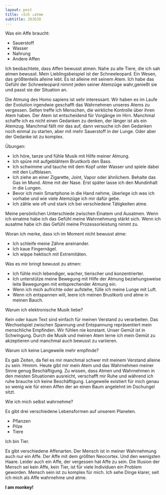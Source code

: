 ```yaml
---
layout: post
title: ↑Ich ↓atme
subtitle: JOJOJO
---
```


Was ein Affe braucht:
- Sauerstoff
- Wasser
- Nahrung
- Andere Affen


Ich beobachtete, dass Affen bewusst atmen. Nahe zu alle Tiere, die ich sah atmen bewusst. Mein Lieblingsbeispiel ist der Schneeleopard. Ein Wesen, das größtenteils alleine lebt. Es ist alleine mit seinem Atem. Ich habe das Gefühl der Schneeleopard nimmt jeden seiner Atemzüge wahr,genießt sie und passt sie der Situation an.

Die Atmung des Homo sapiens ist sehr interessant. Wir haben es im Laufe der Evolution irgendwie geschafft das Wahrnehmen unseres Atems zu vergessen. Selten treffe ich Menschen, die wirkliche Kontrolle über ihren Atem haben. Der Atem ist entscheidend für Vorgänge im Hirn. Manchmal schaffe ich es nicht einen Gedanken zu denken, der länger ist als ein Atemzug. Manchmal fällt mir das auf, dann versuche ich den Gedanken noch einmal zu starten, aber mit mehr Sauerstoff in der Lunge. Oder aber der Gedanke ist zu komplex.

Übungen:
- Ich höre, tanze und fühle Musik mit Hilfe meiner Atmung.
- Ich spüre mit aufgeblähtem Brustkorb den Bass.
- Ich schwimme und tauche mit dem Kopf unter Wasser und spiele dabei mit den Luftblasen.
- Ich ziehe an einer Zigarette, Joint, Vapor oder ähnlichem. Behalte das Gas im Mund. Atme mit der Nase. Erst später lasse ich den Mundinhalt in die Lungen.
- Bevor ich mein Smartphone in die Hand nehme, überlege ich was ich vorhabe und wie viele Atemzüge ich mir dafür gebe.
- Ich zähle wie oft und stark ich bei verschiedene Tätigkeiten atme.

Meine persönlichen Unterschiede zwischen Einatem und Ausatmen.
Wenn ich einatme habe ich das Gefühl meine Wahrnehmung stärkt sich.
Wenn ich ausatme habe ich das Gefühl meine Prozessorleistung nimmt zu.

Woran ich merke, dass ich im Moment nicht bewusst atme:
- Ich schleife meine Zähne aneinander.
- Ich kaue Fingernägel.
- Ich wippe hektisch mit Extremitäten.

Was es mir bringt bewusst zu atmen:
- Ich fühle mich lebendiger, wacher, tierischer und konzentrierter.
- Ich unterstütze meine Bewegung mit Hilfe der Atmung beziehungsweise leite Bewegungen mit entsprechender Atmung ein.
- Wenn ich mich aufrichte oder aufstehe, fülle ich meine Lunge mit Luft.
- Wenn ich entspannen will, leere ich meinen Brustkorb und atme in meinen Bauch.

Warum ich elektronische Musik liebe?

Kein oder kaum Text sind einfach für meinen Verstand zu verarbeiten.
Das Wechselspiel zwischen Spannung und Entspannung repräsentiert mein menschliche Empfinden. Wir fühlen nie konstant. Unser Gemüt ist in Schwingung. Durch die Musik und meinen Atem lerne ich mein Gemüt zu akzeptieren und manchmal auch bewusst zu variieren.

Warum ich keine Langeweile mehr empfinde?

Es gab Zeiten, da fiel es mir manchmal schwer mit meinem Verstand alleine zu sein. Hmmm. Heute gibt mir mein Atem und das Wahrnehmen meiner Sinne genug Beschäftigung. Zu wissen, dass Atmen und Wahrnehmen in den meisten Situationen ausreicht, verschafft mir Ruhe und während ich ruhe brauche ich keine Beschäftigung. Langeweile existiert für mich genau so wenig wie für einen Affen der an einen Baum angelehnt im Dschungel sitzt.

Wie ich mich selbst wahrnehme?

Es gibt drei verschiedene Lebensformen auf unserem Planeten.
- Pflanzen
- Pilze
- Tiere

Ich bin Tier.

Es gibt verschiedene Affenarten. Der Mensch ist in meiner Wahrnehmung auch nur ein Affe. Der Affe mit dem größten Neocortex. Und den wenigsten Haare. Leider auch ein Affe, der vergessen hat Affe zu sein. Die Illusion der Mensch sei kein Affe, kein Tier, ist für viele Individuen ein Problem geworden. Mensch sein ist zu komplex für mich. Ich sehe Dinge klarer, seit ich mich als Affe wahrnehme und atme.

**I am monkey!**